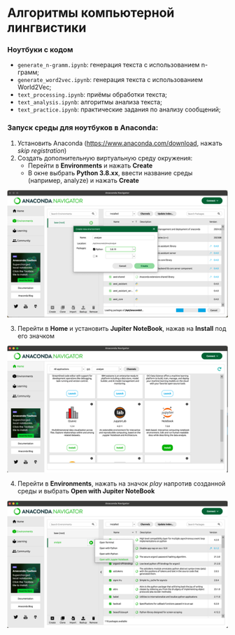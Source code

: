 # Алгоритмы компьютерной лингвистики

### Ноутбуки с кодом

- ```generate_n-gramm.ipynb```: генерация текста с использованием n-грамм;
- ```generate_word2vec.ipynb```: генерация текста с использованием World2Vec;
- ```text_processing.ipynb```: приёмы обработки текста;
- ```text_analysis.ipynb```: алгоритмы анализа текста;
- ```text_practice.ipynb```: практические задания по анализу сообщений;

### Запуск среды для ноутбуков в Anaconda:
 
1. Установить Anaconda (https://www.anaconda.com/download, нажать *skip registration*)
2. Создать дополнительную виртуальную среду окружения:
    - Перейти в **Environments** и нажать **Create**
    - В окне выбрать **Python 3.8.xx**, ввести название среды (например, analyze) и нажать **Create**

![Изображение](static/create_venv.png "Установка виртуальной среды")

3. Перейти в **Home** и установить **Jupiter NoteBook**, нажав на **Install** под его значком

![Изображение](static/create_jupyter.png "Установка Jupiter NoteBook")

4. Перейти в **Environments**, нажать на значок *play* напротив созданной среды и выбрать **Open with Jupiter NoteBook**

![Изображение](static/run_jupyter.png "Запуск Jupiter NoteBook")
